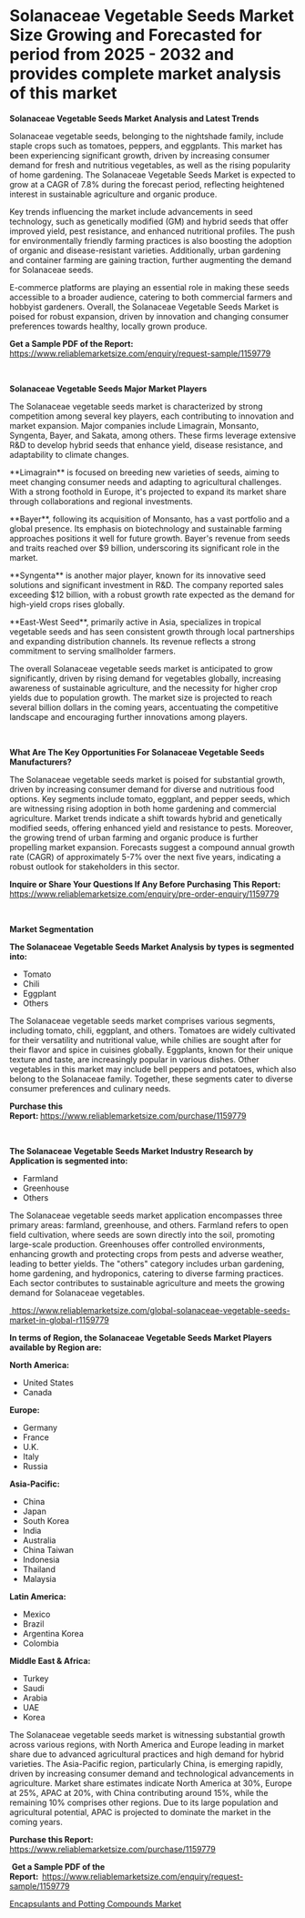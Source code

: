 <p><h1>Solanaceae Vegetable Seeds Market Size Growing and Forecasted for period from 2025 - 2032 and provides complete market analysis of this market</h1></p><p><strong>Solanaceae Vegetable Seeds Market Analysis and Latest Trends</strong></p>
<p><p>Solanaceae vegetable seeds, belonging to the nightshade family, include staple crops such as tomatoes, peppers, and eggplants. This market has been experiencing significant growth, driven by increasing consumer demand for fresh and nutritious vegetables, as well as the rising popularity of home gardening. The Solanaceae Vegetable Seeds Market is expected to grow at a CAGR of 7.8% during the forecast period, reflecting heightened interest in sustainable agriculture and organic produce.</p><p>Key trends influencing the market include advancements in seed technology, such as genetically modified (GM) and hybrid seeds that offer improved yield, pest resistance, and enhanced nutritional profiles. The push for environmentally friendly farming practices is also boosting the adoption of organic and disease-resistant varieties. Additionally, urban gardening and container farming are gaining traction, further augmenting the demand for Solanaceae seeds. </p><p>E-commerce platforms are playing an essential role in making these seeds accessible to a broader audience, catering to both commercial farmers and hobbyist gardeners. Overall, the Solanaceae Vegetable Seeds Market is poised for robust expansion, driven by innovation and changing consumer preferences towards healthy, locally grown produce.</p></p>
<p><strong>Get a Sample PDF of the Report:&nbsp;</strong> <a href="https://www.reliablemarketsize.com/enquiry/request-sample/1159779?utm_campaign=2300&utm_medium=2&utm_source=Github&utm_content=ia&utm_term=22032025&utm_id=solanaceae-vegetable-seeds">https://www.reliablemarketsize.com/enquiry/request-sample/1159779</a></p>
<p>&nbsp;</p>
<p><strong>Solanaceae Vegetable Seeds Major Market Players</strong></p>
<p><p>The Solanaceae vegetable seeds market is characterized by strong competition among several key players, each contributing to innovation and market expansion. Major companies include Limagrain, Monsanto, Syngenta, Bayer, and Sakata, among others. These firms leverage extensive R&D to develop hybrid seeds that enhance yield, disease resistance, and adaptability to climate changes.</p><p>**Limagrain** is focused on breeding new varieties of seeds, aiming to meet changing consumer needs and adapting to agricultural challenges. With a strong foothold in Europe, it's projected to expand its market share through collaborations and regional investments.</p><p>**Bayer**, following its acquisition of Monsanto, has a vast portfolio and a global presence. Its emphasis on biotechnology and sustainable farming approaches positions it well for future growth. Bayer's revenue from seeds and traits reached over $9 billion, underscoring its significant role in the market.</p><p>**Syngenta** is another major player, known for its innovative seed solutions and significant investment in R&D. The company reported sales exceeding $12 billion, with a robust growth rate expected as the demand for high-yield crops rises globally.</p><p>**East-West Seed**, primarily active in Asia, specializes in tropical vegetable seeds and has seen consistent growth through local partnerships and expanding distribution channels. Its revenue reflects a strong commitment to serving smallholder farmers.</p><p>The overall Solanaceae vegetable seeds market is anticipated to grow significantly, driven by rising demand for vegetables globally, increasing awareness of sustainable agriculture, and the necessity for higher crop yields due to population growth. The market size is projected to reach several billion dollars in the coming years, accentuating the competitive landscape and encouraging further innovations among players.</p></p>
<p>&nbsp;</p>
<p><strong>What Are The Key Opportunities For Solanaceae Vegetable Seeds Manufacturers?</strong></p>
<p><p>The Solanaceae vegetable seeds market is poised for substantial growth, driven by increasing consumer demand for diverse and nutritious food options. Key segments include tomato, eggplant, and pepper seeds, which are witnessing rising adoption in both home gardening and commercial agriculture. Market trends indicate a shift towards hybrid and genetically modified seeds, offering enhanced yield and resistance to pests. Moreover, the growing trend of urban farming and organic produce is further propelling market expansion. Forecasts suggest a compound annual growth rate (CAGR) of approximately 5-7% over the next five years, indicating a robust outlook for stakeholders in this sector.</p></p>
<p><strong>Inquire or Share Your Questions If Any Before Purchasing This Report:</strong> <a href="https://www.reliablemarketsize.com/enquiry/pre-order-enquiry/1159779?utm_campaign=2300&utm_medium=2&utm_source=Github&utm_content=ia&utm_term=22032025&utm_id=solanaceae-vegetable-seeds">https://www.reliablemarketsize.com/enquiry/pre-order-enquiry/1159779</a></p>
<p>&nbsp;</p>
<p><strong>Market Segmentation</strong></p>
<p><strong>The Solanaceae Vegetable Seeds Market Analysis by types is segmented into:</strong></p>
<p><ul><li>Tomato</li><li>Chili</li><li>Eggplant</li><li>Others</li></ul></p>
<p><p>The Solanaceae vegetable seeds market comprises various segments, including tomato, chili, eggplant, and others. Tomatoes are widely cultivated for their versatility and nutritional value, while chilies are sought after for their flavor and spice in cuisines globally. Eggplants, known for their unique texture and taste, are increasingly popular in various dishes. Other vegetables in this market may include bell peppers and potatoes, which also belong to the Solanaceae family. Together, these segments cater to diverse consumer preferences and culinary needs.</p></p>
<p><strong>Purchase this Report:&nbsp;</strong><a href="https://www.reliablemarketsize.com/purchase/1159779?utm_campaign=2300&utm_medium=2&utm_source=Github&utm_content=ia&utm_term=22032025&utm_id=solanaceae-vegetable-seeds">https://www.reliablemarketsize.com/purchase/1159779</a></p>
<p>&nbsp;</p>
<p><strong>The Solanaceae Vegetable Seeds Market Industry Research by Application is segmented into:</strong></p>
<p><ul><li>Farmland</li><li>Greenhouse</li><li>Others</li></ul></p>
<p><p>The Solanaceae vegetable seeds market application encompasses three primary areas: farmland, greenhouse, and others. Farmland refers to open field cultivation, where seeds are sown directly into the soil, promoting large-scale production. Greenhouses offer controlled environments, enhancing growth and protecting crops from pests and adverse weather, leading to better yields. The "others" category includes urban gardening, home gardening, and hydroponics, catering to diverse farming practices. Each sector contributes to sustainable agriculture and meets the growing demand for Solanaceae vegetables.</p></p>
<p><a href="https://www.reliablemarketsize.com/global-solanaceae-vegetable-seeds-market-in-global-r1159779?utm_campaign=2300&utm_medium=2&utm_source=Github&utm_content=ia&utm_term=22032025&utm_id=solanaceae-vegetable-seeds">&nbsp;https://www.reliablemarketsize.com/global-solanaceae-vegetable-seeds-market-in-global-r1159779</a></p>
<p><strong>In terms of Region, the Solanaceae Vegetable Seeds Market Players available by Region are:</strong></p>
<p>
    <p> <strong> North America: </strong>
        <ul>
            <li>United States</li>
            <li>Canada</li>
        </ul>
        </p> 
    <p> <strong> Europe: </strong>
        <ul>
            <li>Germany</li>
            <li>France</li>
            <li>U.K.</li>
            <li>Italy</li>
            <li>Russia</li>
        </ul>
        </p> 
    <p> <strong> Asia-Pacific: </strong>
        <ul>
            <li>China</li>
            <li>Japan</li>
            <li>South Korea</li>
            <li>India</li>
            <li>Australia</li>
            <li>China Taiwan</li>
            <li>Indonesia</li>
            <li>Thailand</li>
            <li>Malaysia</li>
        </ul>
        </p> 
    <p> <strong> Latin America: </strong>
        <ul>
            <li>Mexico</li>
            <li>Brazil</li>
            <li>Argentina Korea</li>
            <li>Colombia</li>
        </ul>
        </p> 
    <p> <strong> Middle East & Africa: </strong>
        <ul>
            <li>Turkey</li>
            <li>Saudi</li>
            <li>Arabia</li>
            <li>UAE</li>
            <li>Korea</li>
        </ul>
    </p>
    </p>
<p><p>The Solanaceae vegetable seeds market is witnessing substantial growth across various regions, with North America and Europe leading in market share due to advanced agricultural practices and high demand for hybrid varieties. The Asia-Pacific region, particularly China, is emerging rapidly, driven by increasing consumer demand and technological advancements in agriculture. Market share estimates indicate North America at 30%, Europe at 25%, APAC at 20%, with China contributing around 15%, while the remaining 10% comprises other regions. Due to its large population and agricultural potential, APAC is projected to dominate the market in the coming years.</p></p>
<p><strong>Purchase this Report: </strong><a href="https://www.reliablemarketsize.com/purchase/1159779?utm_campaign=2300&utm_medium=2&utm_source=Github&utm_content=ia&utm_term=22032025&utm_id=solanaceae-vegetable-seeds">https://www.reliablemarketsize.com/purchase/1159779</a></p>
<p>&nbsp;<strong>Get a Sample PDF of the Report:&nbsp;&nbsp;</strong><a href="https://www.reliablemarketsize.com/enquiry/request-sample/1159779?utm_campaign=2300&utm_medium=2&utm_source=Github&utm_content=ia&utm_term=22032025&utm_id=solanaceae-vegetable-seeds">https://www.reliablemarketsize.com/enquiry/request-sample/1159779</a></p>
<p><strong></strong></p>
<p><p><a href="https://github.com/DixieGrimes/Market-Research-Report-List-2/blob/main/encapsulants-and-potting-compounds-market.md?utm_campaign=2300&utm_medium=2&utm_source=Github&utm_content=ia&utm_term=22032025&utm_id=solanaceae-vegetable-seeds">Encapsulants and Potting Compounds Market</a></p></p>